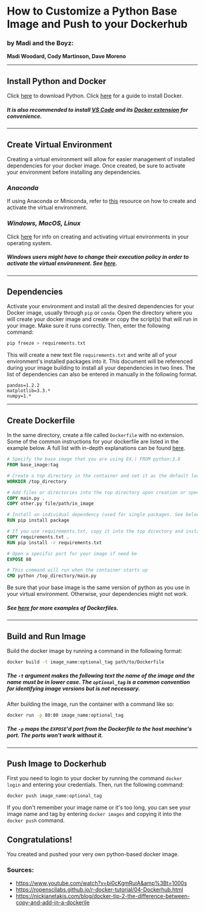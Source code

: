 # How to Customize a Python Base Image and Push to your Dockerhub
### **by Madi and the Boyz:**
**Madi Woodard, Cody Martinson, Dave Moreno**

---

## Install Python and Docker
Click [here](https://www.python.org/downloads/) to download Python.
Click [here](https://docs.docker.com/docker-for-windows/install/) for a guide to install Docker. 

##### *It is also recommended to install [VS Code](https://code.visualstudio.com/download) and its [Docker extension](https://marketplace.visualstudio.com/items?itemName=ms-azuretools.vscode-docker) for convenience.*

---

## Create Virtual Environment
Creating a virtual environment will allow for easier management of installed dependencies for your docker image. Once created, be sure to activate your environment before installing any dependencies. 

### *Anaconda*
If using Anaconda or Miniconda, refer to [this](https://docs.conda.io/projects/conda/en/latest/user-guide/tasks/manage-environments.html) resource on how to create and activate the virtual environment.

### *Windows, MacOS, Linux*
Click [here](https://packaging.python.org/guides/installing-using-pip-and-virtual-environments/) for info on creating and activating virtual environments in your operating system.

##### *Windows users might have to change their execution policy in order to activate the virtual environment. See [here](https://docs.microsoft.com/en-us/powershell/module/microsoft.powershell.core/about/about_execution_policies?view=powershell-7.1).*

---

## Dependencies
Activate your environment and install all the desired dependencies for your Docker image, usually through `pip` or `conda`. Open the directory where you will create your docker image and create or copy the script(s) that will run in your image. Make sure it runs correctly. Then, enter the following command: 
```bash
pip freeze > requirements.txt
``` 
This will create a new text file `requirements.txt` and write all of your environment's installed packages into it. This document will be referenced during your image building to install all your dependencies in two lines. The list of dependencies can also be entered in manually in the following format.
```
pandas=1.2.2
matplotlib=3.3.*
numpy=1.*
```

---

## Create Dockerfile
In the same directory, create a file called `Dockerfile` with no extension. Some of the common instructions for your dockerfile are listed in the example below. A full list with in-depth explanations can be found [here](https://docs.docker.com/engine/reference/builder/). 

```dockerfile
# Specify the base image that you are using EX.) FROM python:3.8
FROM base_image:tag

# Create a top directory in the container and set it as the default location
WORKDIR /top_directory

# Add files or directories into the top directory upon creation or specify a new filepath within the image
COPY main.py .
COPY other.py file/path/in_image

# Install an individual dependency (used for single packages. See below if there are multiple)
RUN pip install package

# If you use requirements.txt, copy it into the top directory and install all the dependencies 
COPY requirements.txt .
RUN pip install -r requirements.txt

# Open a specific port for your image if need be
EXPOSE 80

# This command will run when the container starts up
CMD python /top_directory/main.py
```
Be sure that your base image is the same version of python as you use in your virtual environment. Otherwise, your dependencies might not work.

##### *See [here](https://docs.docker.com/engine/reference/builder/#dockerfile-examples) for more examples of Dockerfiles.*

---

## Build and Run Image
Build the docker image by running a command in the following format:
```bash
docker build -t image_name:optional_tag path/to/Dockerfile
```
##### *The `-t` argument makes the following text the name of the image and the name must be in lower case. The `optional_tag` is a common convention for identifying image versions but is not necessary.*

After building the image, run the container with a command like so:
```bash
docker run -p 80:80 image_name:optional_tag
```
##### *The `-p` maps the `EXPOSE`'d port from the Dockerfile to the host machine's port. The ports won't work without it.*

---

## Push Image to Dockerhub
First you need to login to your docker by running the command `docker login` and entering your credentials. Then, run the following command:
```bash
docker push image_name:optional_tag
```
If you don't remember your image name or it's too long, you can see your image name and tag by entering `docker images` and copying it into the `docker push` command.

## Congratulations!
You created and pushed your very own python-based docker image.

### Sources:

* https://www.youtube.com/watch?v=bi0cKgmRuiA&amp%3Bt=1000s
* https://ropenscilabs.github.io/r-docker-tutorial/04-Dockerhub.html
* https://nickjanetakis.com/blog/docker-tip-2-the-difference-between-copy-and-add-in-a-dockerile
